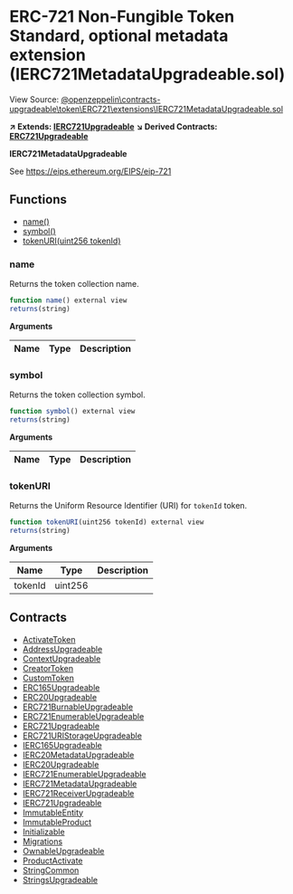 # ERC-721 Non-Fungible Token Standard, optional metadata extension (IERC721MetadataUpgradeable.sol)

View Source: [@openzeppelin\contracts-upgradeable\token\ERC721\extensions\IERC721MetadataUpgradeable.sol](..\@openzeppelin\contracts-upgradeable\token\ERC721\extensions\IERC721MetadataUpgradeable.sol)

**↗ Extends: [IERC721Upgradeable](IERC721Upgradeable.md)**
**↘ Derived Contracts: [ERC721Upgradeable](ERC721Upgradeable.md)**

**IERC721MetadataUpgradeable**

See https://eips.ethereum.org/EIPS/eip-721

## Functions

- [name()](#name)
- [symbol()](#symbol)
- [tokenURI(uint256 tokenId)](#tokenuri)

### name

Returns the token collection name.

```js
function name() external view
returns(string)
```

**Arguments**

| Name        | Type           | Description  |
| ------------- |------------- | -----|

### symbol

Returns the token collection symbol.

```js
function symbol() external view
returns(string)
```

**Arguments**

| Name        | Type           | Description  |
| ------------- |------------- | -----|

### tokenURI

Returns the Uniform Resource Identifier (URI) for `tokenId` token.

```js
function tokenURI(uint256 tokenId) external view
returns(string)
```

**Arguments**

| Name        | Type           | Description  |
| ------------- |------------- | -----|
| tokenId | uint256 |  | 

## Contracts

* [ActivateToken](ActivateToken.md)
* [AddressUpgradeable](AddressUpgradeable.md)
* [ContextUpgradeable](ContextUpgradeable.md)
* [CreatorToken](CreatorToken.md)
* [CustomToken](CustomToken.md)
* [ERC165Upgradeable](ERC165Upgradeable.md)
* [ERC20Upgradeable](ERC20Upgradeable.md)
* [ERC721BurnableUpgradeable](ERC721BurnableUpgradeable.md)
* [ERC721EnumerableUpgradeable](ERC721EnumerableUpgradeable.md)
* [ERC721Upgradeable](ERC721Upgradeable.md)
* [ERC721URIStorageUpgradeable](ERC721URIStorageUpgradeable.md)
* [IERC165Upgradeable](IERC165Upgradeable.md)
* [IERC20MetadataUpgradeable](IERC20MetadataUpgradeable.md)
* [IERC20Upgradeable](IERC20Upgradeable.md)
* [IERC721EnumerableUpgradeable](IERC721EnumerableUpgradeable.md)
* [IERC721MetadataUpgradeable](IERC721MetadataUpgradeable.md)
* [IERC721ReceiverUpgradeable](IERC721ReceiverUpgradeable.md)
* [IERC721Upgradeable](IERC721Upgradeable.md)
* [ImmutableEntity](ImmutableEntity.md)
* [ImmutableProduct](ImmutableProduct.md)
* [Initializable](Initializable.md)
* [Migrations](Migrations.md)
* [OwnableUpgradeable](OwnableUpgradeable.md)
* [ProductActivate](ProductActivate.md)
* [StringCommon](StringCommon.md)
* [StringsUpgradeable](StringsUpgradeable.md)
